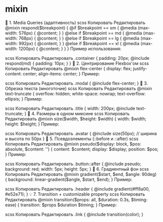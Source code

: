# mixin

🔁 1. Media Queries (адаптивность)
scss
Копировать
Редактировать
@mixin respond($breakpoint) {
  @if $breakpoint == sm {
    @media (max-width: 576px) { @content; }
  } @else if $breakpoint == md {
    @media (max-width: 768px) { @content; }
  } @else if $breakpoint == lg {
    @media (max-width: 992px) { @content; }
  } @else if $breakpoint == xl {
    @media (max-width: 1200px) { @content; }
  }
}
Пример использования:

scss
Копировать
Редактировать
.container {
  padding: 20px;
  @include respond(md) {
    padding: 10px;
  }
}
📏 2. Центрирование Flexbox'ом
scss
Копировать
Редактировать
@mixin flex-center {
  display: flex;
  justify-content: center;
  align-items: center;
}
Пример:

scss
Копировать
Редактировать
.modal {
  @include flex-center;
}
📐 3. Обрезка текста (многоточие)
scss
Копировать
Редактировать
@mixin text-truncate {
  overflow: hidden;
  white-space: nowrap;
  text-overflow: ellipsis;
}
Пример:

scss
Копировать
Редактировать
.title {
  width: 200px;
  @include text-truncate;
}
🔳 4. Размеры в одном миксине
scss
Копировать
Редактировать
@mixin size($width, $height: $width) {
  width: $width;
  height: $height;
}
Пример:

scss
Копировать
Редактировать
.avatar {
  @include size(50px); // ширина и высота по 50px
}
🟰 5. Псевдоэлементы (::before и ::after)
scss
Копировать
Редактировать
@mixin pseudo($display: block, $pos: absolute, $content: '') {
  content: $content;
  display: $display;
  position: $pos;
}
Пример:

scss
Копировать
Редактировать
.button::after {
  @include pseudo;
  background: red;
  width: 5px;
  height: 5px;
}
🌈 6. Градиентный фон
scss
Копировать
Редактировать
@mixin gradient($start, $end, $angle: 90deg) {
  background: linear-gradient($angle, $start, $end);
}
Пример:

scss
Копировать
Редактировать
.header {
  @include gradient(#ff8a00, #e52e71);
}
💡 7. Transition + customizable property
scss
Копировать
Редактировать
@mixin transition($props: all, $duration: 0.3s, $timing: ease) {
  transition: $props $duration $timing;
}
Пример:

scss
Копировать
Редактировать
.link {
  @include transition(color);
}
